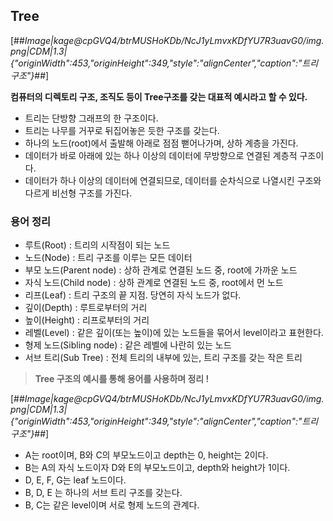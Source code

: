 ## **Tree**

[##_Image|kage@cpGVQ4/btrMUSHoKDb/NcJ1yLmvxKDfYU7R3uavG0/img.png|CDM|1.3|{"originWidth":453,"originHeight":349,"style":"alignCenter","caption":"트리 구조"}_##]

**컴퓨터의 디렉토리 구조, 조직도 등이 Tree구조를 갖는 대표적 예시라고 할 수 있다.**

-   트리는 단방향 그래프의 한 구조이다.
-   트리는 나무를 거꾸로 뒤집어놓은 듯한 구조를 갖는다.
-   하나의 노드(root)에서 출발해 아래로 점점 뻗어나가며, 상하 계층을 가진다.
-   데이터가 바로 아래에 있는 하나 이상의 데이터에 무방향으로 연결된 계층적 구조이다.
-   데이터가 하나 이상의 데이터에 연결되므로, 데이터를 순차식으로 나열시킨 구조와 다르게 비선형 구조를 가진다.

### **용어 정리**

-   루트(Root) : 트리의 시작점이 되는 노드
-   노드(Node) : 트리 구조를 이루는 모든 데이터
-   부모 노드(Parent node) : 상하 관계로 연결된 노드 중, root에 가까운 노드
-   자식 노드(Child node) : 상하 관계로 연결된 노드 중, root에서 먼 노드
-   리프(Leaf) : 트리 구조의 끝 지점. 당연히 자식 노드가 없다.
-   깊이(Depth) : 루트로부터의 거리
-   높이(Height) : 리프로부터의 거리
-   레벨(Level) : 같은 깊이(또는 높이)에 있는 노드들을 묶어서 level이라고 표현한다.
-   형제 노드(Sibling node) : 같은 레벨에 나란히 있는 노드
-   서브 트리(Sub Tree) : 전체 트리의 내부에 있는, 트리 구조를 갖는 작은 트리

> **Tree 구조의 예시를 통해 용어를 사용하며 정리 !**

[##_Image|kage@cpGVQ4/btrMUSHoKDb/NcJ1yLmvxKDfYU7R3uavG0/img.png|CDM|1.3|{"originWidth":453,"originHeight":349,"style":"alignCenter","caption":"트리 구조"}_##]

-   A는 root이며, B와 C의 부모노드이고 depth는 0, height는 2이다.
-   B는 A의 자식 노드이자 D와 E의 부모노드이고, depth와 height가 1이다. 
-   D, E, F, G는 leaf 노드이다.
-   B, D, E 는 하나의 서브 트리 구조를 갖는다.
-   B, C는 같은 level이며 서로 형제 노드의 관계다.

